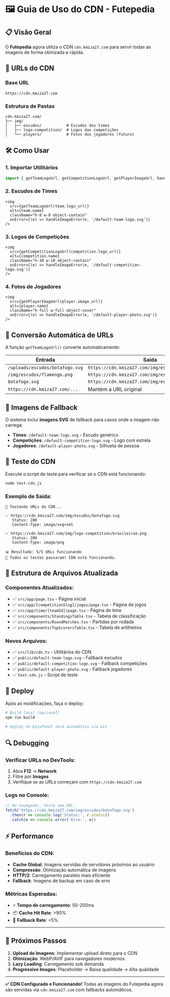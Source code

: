 # 🖼️ Guia de Uso do CDN - Futepedia

## 📋 Visão Geral

O **Futepedia** agora utiliza o CDN `cdn.kmiza27.com` para servir todas as imagens de forma otimizada e rápida.

## 🔗 URLs do CDN

### Base URL
```
https://cdn.kmiza27.com
```

### Estrutura de Pastas
```
cdn.kmiza27.com/
├── img/
│   ├── escudos/           # Escudos dos times
│   ├── logo-competition/  # Logos das competições  
│   └── players/           # Fotos dos jogadores (futuro)
```

## 🛠️ Como Usar

### 1. Importar Utilitários
```typescript
import { getTeamLogoUrl, getCompetitionLogoUrl, getPlayerImageUrl, handleImageError } from '@/lib/cdn';
```

### 2. Escudos de Times
```tsx
<img 
  src={getTeamLogoUrl(team.logo_url)} 
  alt={team.name}
  className="h-8 w-8 object-contain"
  onError={(e) => handleImageError(e, '/default-team-logo.svg')}
/>
```

### 3. Logos de Competições
```tsx
<img 
  src={getCompetitionLogoUrl(competition.logo_url)} 
  alt={competition.name}
  className="h-10 w-10 object-contain"
  onError={(e) => handleImageError(e, '/default-competition-logo.svg')}
/>
```

### 4. Fotos de Jogadores
```tsx
<img 
  src={getPlayerImageUrl(player.image_url)} 
  alt={player.name}
  className="h-full w-full object-cover"
  onError={(e) => handleImageError(e, '/default-player-photo.svg')}
/>
```

## 🔄 Conversão Automática de URLs

A função `getTeamLogoUrl()` converte automaticamente:

| Entrada | Saída |
|---------|-------|
| `/uploads/escudos/botafogo.svg` | `https://cdn.kmiza27.com/img/escudos/botafogo.svg` |
| `/img/escudos/flamengo.png` | `https://cdn.kmiza27.com/img/escudos/flamengo.png` |
| `botafogo.svg` | `https://cdn.kmiza27.com/img/escudos/botafogo.svg` |
| `https://cdn.kmiza27.com/...` | Mantém a URL original |

## 📁 Imagens de Fallback

O sistema inclui **imagens SVG** de fallback para casos onde a imagem não carrega:

- **Times**: `/default-team-logo.svg` - Escudo genérico
- **Competições**: `/default-competition-logo.svg` - Logo com estrela
- **Jogadores**: `/default-player-photo.svg` - Silhueta de pessoa

## 🧪 Teste do CDN

Execute o script de teste para verificar se o CDN está funcionando:

```bash
node test-cdn.js
```

### Exemplo de Saída:
```
🧪 Testando URLs do CDN...

✅ https://cdn.kmiza27.com/img/escudos/botafogo.svg
   Status: 200
   Content-Type: image/svg+xml

✅ https://cdn.kmiza27.com/img/logo-competition/brasileirao.png
   Status: 200
   Content-Type: image/png

📊 Resultado: 5/5 URLs funcionando
🎉 Todos os testes passaram! CDN está funcionando.
```

## 📂 Estrutura de Arquivos Atualizada

### Componentes Atualizados:
- ✅ `src/app/page.tsx` - Página inicial
- ✅ `src/app/[competitionSlug]/jogos/page.tsx` - Página de jogos
- ✅ `src/app/time/[teamId]/page.tsx` - Página do time
- ✅ `src/components/StandingsTable.tsx` - Tabela de classificação
- ✅ `src/components/RoundMatches.tsx` - Partidas por rodada
- ✅ `src/components/TopScorersTable.tsx` - Tabela de artilheiros

### Novos Arquivos:
- ✅ `src/lib/cdn.ts` - Utilitários do CDN
- ✅ `public/default-team-logo.svg` - Fallback escudos
- ✅ `public/default-competition-logo.svg` - Fallback competições
- ✅ `public/default-player-photo.svg` - Fallback jogadores
- ✅ `test-cdn.js` - Script de teste

## 🚀 Deploy

Após as modificações, faça o deploy:

```bash
# Build local (opcional)
npm run build

# Deploy no EasyPanel será automático via Git
```

## 🔍 Debugging

### Verificar URLs no DevTools:
1. Abra **F12** → **Network**
2. Filtre por **Images**
3. Verifique se as URLs começam com `https://cdn.kmiza27.com`

### Logs no Console:
```javascript
// No navegador, teste uma URL:
fetch('https://cdn.kmiza27.com/img/escudos/botafogo.svg')
  .then(r => console.log('Status:', r.status))
  .catch(e => console.error('Erro:', e))
```

## ⚡ Performance

### Benefícios do CDN:
- **Cache Global**: Imagens servidas de servidores próximos ao usuário
- **Compressão**: Otimização automática de imagens
- **HTTP/2**: Carregamento paralelo mais eficiente
- **Fallback**: Imagens de backup em caso de erro

### Métricas Esperadas:
- ⚡ **Tempo de carregamento**: 50-200ms
- 📦 **Cache Hit Rate**: >90%
- 🔄 **Fallback Rate**: <5%

---

## 🎯 Próximos Passos

1. **Upload de Imagens**: Implementar upload direto para o CDN
2. **Otimização**: WebP/AVIF para navegadores modernos  
3. **Lazy Loading**: Carregamento sob demanda
4. **Progressive Images**: Placeholder → Baixa qualidade → Alta qualidade

---

**✅ CDN Configurado e Funcionando!**
Todas as imagens do Futepedia agora são servidas via `cdn.kmiza27.com` com fallbacks automáticos. 